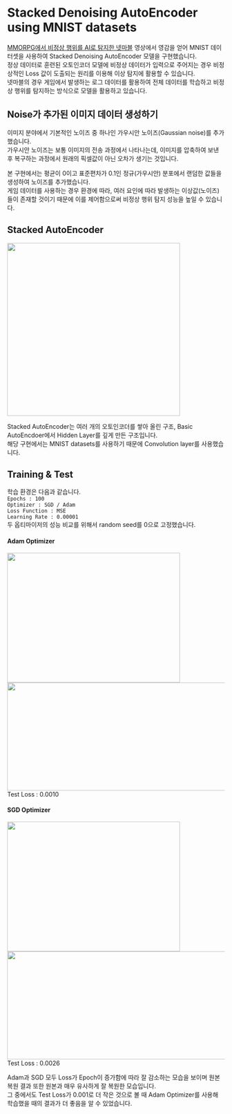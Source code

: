 # Stacked Denoising AutoEncoder using MNIST datasets

[MMORPG에서 비정상 행위를 AI로 탐지한 넷마블](https://youtu.be/2Kxnufo54UU?si=nWyloU729j5ajAJC) 영상에서 영감을 얻어 MNIST 데이터셋을 사용하여 Stacked Denoising AutoEncoder 모델을 구현했습니다.  
정상 데이터로 훈련된 오토인코더 모델에 비정상 데이터가 입력으로 주어지는 경우 비정상적인 Loss 값이 도출되는 원리를 이용해 이상 탐지에 활용할 수 있습니다.  
넷마블의 경우 게임에서 발생하는 로그 데이터를 활용하여 전체 데이터를 학습하고 비정상 행위를 탐지하는 방식으로 모델을 활용하고 있습니다.  

## Noise가 추가된 이미지 데이터 생성하기
이미지 분야에서 기본적인 노이즈 중 하나인 가우시안 노이즈(Gaussian noise)를 추가했습니다.  
가우시안 노이즈는 보통 이미지의 전송 과정에서 나타나는데, 이미지를 압축하여 보낸 후 복구하는 과정에서 원래의 픽셀값이 아닌 오차가 생기는 것입니다.  
  
본 구현에서는 평균이 0이고 표준편차가 0.1인 정규(가우시안) 분포에서 랜덤한 값들을 생성하여 노이즈를 추가했습니다.  
게임 데이터를 사용하는 경우 환경에 따라, 여러 요인에 따라 발생하는 이상값(노이즈)들이 존재할 것이기 때문에 이를 제어함으로써 비정상 행위 탐지 성능을 높일 수 있습니다.  

## Stacked AutoEncoder

<img src="https://github.com/cku7808/Stacked-denoising-AE/assets/66200628/749a18b6-6105-4f29-b118-6c6270aa1c28" width=400 height=400>

Stacked AutoEncoder는 여러 개의 오토인코더를 쌓아 올린 구조, Basic AutoEncdoer에서 Hidden Layer를 깊게 만든 구조입니다.  
해당 구현에서는 MNIST datasets를 사용하기 때문에 Convolution layer를 사용했습니다.

## Training & Test
학습 환경은 다음과 같습니다.  
`Epochs : 100`  
`Optimizer : SGD / Adam`  
`Loss Function : MSE`  
`Learning Rate : 0.00001`  
두 옵티마이저의 성능 비교를 위해서 random seed를 0으로 고정했습니다.

#### Adam Optimizer

<img src="https://github.com/cku7808/Stacked-denoising-AE/assets/66200628/c3037ba8-eba4-4f24-8909-9c1cdd5aca41" width="400" height="300">  
<img src="https://github.com/cku7808/Stacked-denoising-AE/assets/66200628/873124f5-fe88-45e9-a457-20afcf9134fc" width="600" height="250">  
Test Loss : 0.0010

#### SGD Optimizer

<img src="https://github.com/cku7808/Stacked-denoising-AE/assets/66200628/61876b64-539b-4d73-9d03-5e0f2295fb10" width="400" height="300">  
<img src="https://github.com/cku7808/Stacked-denoising-AE/assets/66200628/1fdcf1ee-3e25-4daa-96af-142fd717cfd6" width="600" height="250">  
Test Loss : 0.0026  


   
Adam과 SGD 모두 Loss가 Epoch이 증가함에 따라 잘 감소하는 모습을 보이며 원본 복원 결과 또한 원본과 매우 유사하게 잘 복원한 모습입니다.  
그 중에서도 Test Loss가 0.001로 더 작은 것으로 볼 때 Adam Optimizer를 사용해 학습했을 때의 결과가 더 좋음을 알 수 있었습니다.  
